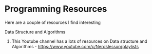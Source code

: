 # Programming Resources

Here are a couple of resources I find interesting 


Data Structure and Algorithms 
1. This Youtube channel has a lots of resources on Data structure and Algorithms - https://www.youtube.com/c/Nerdslesson/playlists
